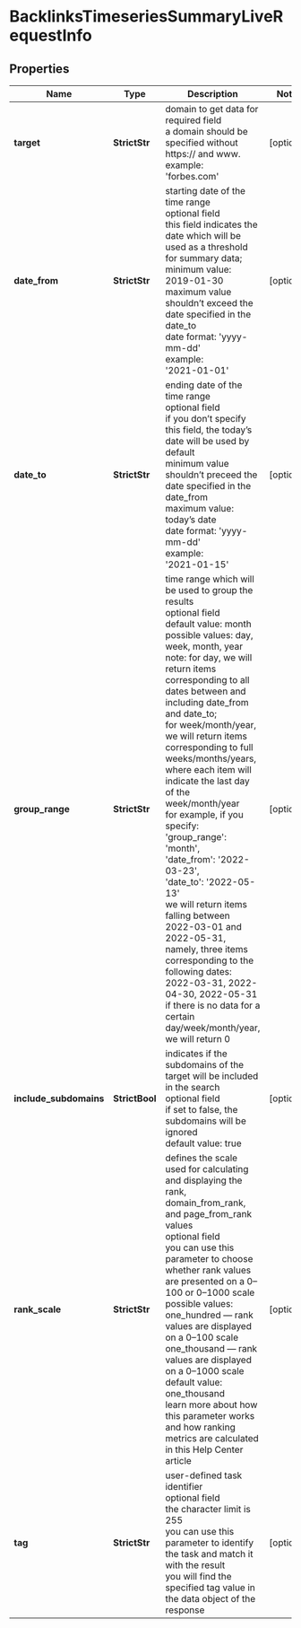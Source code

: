 # BacklinksTimeseriesSummaryLiveRequestInfo


## Properties

| Name | Type | Description | Notes |
|------------ | ------------- | ------------- | -------------|
**target** | **StrictStr** | domain to get data for<br>required field<br>a domain should be specified without https:// and www.<br>example:<br>'forbes.com' |[optional]|
**date_from** | **StrictStr** | starting date of the time range<br>optional field<br>this field indicates the date which will be used as a threshold for summary data;<br>minimum value: 2019-01-30<br>maximum value shouldn’t exceed the date specified in the date_to<br>date format: 'yyyy-mm-dd'<br>example:<br>'2021-01-01' |[optional]|
**date_to** | **StrictStr** | ending date of the time range<br>optional field<br>if you don’t specify this field, the today’s date will be used by default<br>minimum value shouldn’t preceed the date specified in the date_from<br>maximum value: today’s date<br>date format: 'yyyy-mm-dd'<br>example:<br>'2021-01-15' |[optional]|
**group_range** | **StrictStr** | time range which will be used to group the results<br>optional field<br>default value: month<br>possible values: day, week, month, year<br>note: for day, we will return items corresponding to all dates between and including date_from and date_to;<br>for week/month/year, we will return items corresponding to full weeks/months/years, where each item will indicate the last day of the week/month/year<br>for example, if you specify:<br>'group_range': 'month',<br>'date_from': '2022-03-23',<br>'date_to': '2022-05-13'<br>we will return items falling between 2022-03-01 and 2022-05-31, namely, three items corresponding to the following dates: 2022-03-31, 2022-04-30, 2022-05-31<br>if there is no data for a certain  day/week/month/year, we will return 0 |[optional]|
**include_subdomains** | **StrictBool** | indicates if the subdomains of the target will be included in the search<br>optional field<br>if set to false, the subdomains will be ignored<br>default value: true |[optional]|
**rank_scale** | **StrictStr** | defines the scale used for calculating and displaying the rank, domain_from_rank, and page_from_rank values<br>optional field<br>you can use this parameter to choose whether rank values are presented on a 0–100 or 0–1000 scale<br>possible values:<br>one_hundred — rank values are displayed on a 0–100 scale<br>one_thousand — rank values are displayed on a 0–1000 scale<br>default value: one_thousand<br>learn more about how this parameter works and how ranking metrics are calculated in this Help Center article |[optional]|
**tag** | **StrictStr** | user-defined task identifier<br>optional field<br>the character limit is 255<br>you can use this parameter to identify the task and match it with the result<br>you will find the specified tag value in the data object of the response |[optional]|